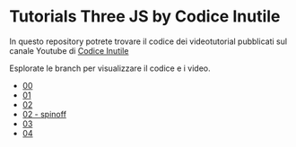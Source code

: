# Tutorials Three JS by Codice Inutile

In questo repository potrete trovare il codice dei videotutorial pubblicati sul canale Youtube di [Codice Inutile](https://www.youtube.com/channel/UCp6sB4tHnhHcRFSGRm36xOQ/videos)

Esplorate le branch per visualizzare il codice e i video.

* [00](../../tree/video-00)
* [01](../../tree/video-01)
* [02](../../tree/video-02)
* [02 - spinoff](../../tree/video-02-spinoff)
* [03](../../tree/video-03)
* [04](../../tree/video-04)
